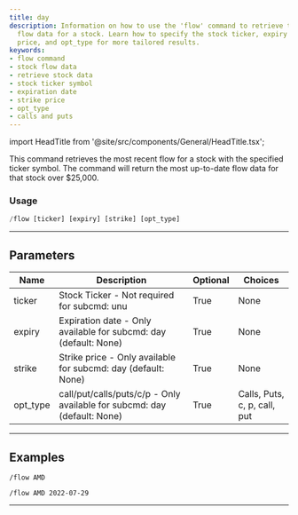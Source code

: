 ```yaml
---
title: day
description: Information on how to use the 'flow' command to retrieve the most recent
  flow data for a stock. Learn how to specify the stock ticker, expiry date, strike
  price, and opt_type for more tailored results.
keywords:
- flow command
- stock flow data
- retrieve stock data
- stock ticker symbol
- expiration date
- strike price
- opt_type
- calls and puts
---
```


import HeadTitle from '@site/src/components/General/HeadTitle.tsx';

<HeadTitle title="flow - flow: day - Telegram Reference | OpenBB Bot Docs" />

This command retrieves the most recent flow for a stock with the specified ticker symbol. The command will return the most up-to-date flow data for that stock over $25,000.

### Usage

```python wordwrap
/flow [ticker] [expiry] [strike] [opt_type]
```

---

## Parameters

| Name | Description | Optional | Choices |
| ---- | ----------- | -------- | ------- |
| ticker | Stock Ticker - Not required for subcmd: unu | True | None |
| expiry | Expiration date - Only available for subcmd: day (default: None) | True | None |
| strike | Strike price - Only available for subcmd: day (default: None) | True | None |
| opt_type | call/put/calls/puts/c/p - Only available for subcmd: day (default: None) | True | Calls, Puts, c, p, call, put |


---

## Examples

```
/flow AMD
```

```
/flow AMD 2022-07-29
```

---
